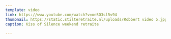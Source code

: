 ```yaml
---
template: video
link: https://www.youtube.com/watch?v=oeSO3sl5v94
thumbnail: https://static.stilteretraite.nl/uploads/Robbert video 5.jpg
caption: Kiss of Silence weekend retraite

---
```

